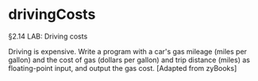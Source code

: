 # drivingCosts

§2.14 LAB: Driving costs

Driving is expensive. Write a program with a car's gas mileage (miles per gallon)
and the cost of gas (dollars per gallon) and trip distance (miles) as floating-point input,
and output the gas cost. [Adapted from zyBooks]
